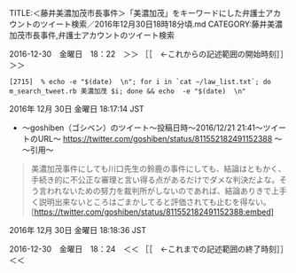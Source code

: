 TITLE:＜藤井美濃加茂市長事件＞「美濃加茂」をキーワードにした弁護士アカウントのツイート検索／2016年12月30日18時18分頃.md
CATEGORY:藤井美濃加茂市長事件,弁護士アカウントのツイート検索

2016-12-30　金曜日　18：22　＞＞ ［［　←これからの記述範囲の開始時刻］］＞＞

```
[2715]  % echo -e "$(date)  \n"; for i in `cat ~/law_list.txt`; do m_search_tweet.rb 美濃加茂 $i; done && echo  -e "$(date)  \n"
```

2016年 12月 30日 金曜日 18:17:14 JST  

* 〜goshiben（ゴシベン）のツイート〜投稿日時〜2016/12/21 21:41〜ツイートのURL〜 https://twitter.com/goshiben/status/811552182491152388 〜  
〜引用〜   
>美濃加茂事件にしても川口先生の鈴鹿の事件にしても、結論はともかく、手続き的に不公正な審理と言い得る点があるだけでダメな判決だよな。そう言われないための努力を裁判所がしないのであれば、結論ありきで上手く説明出来ないところはごまかしてると評価されても止むを得ない。  
[https://twitter.com/goshiben/status/811552182491152388:embed]

2016年 12月 30日 金曜日 18:18:36 JST

2016-12-30　金曜日　18：24　＜＜ ［［　←これまでの記述範囲の終了時刻］］＜＜



